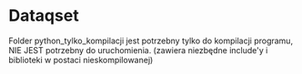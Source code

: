 # Dataqset

Folder python_tylko_kompilacji jest potrzebny tylko do kompilacji programu,
NIE JEST potrzebny do uruchomienia. (zawiera niezbędne include'y i biblioteki w postaci nieskompilowanej)

